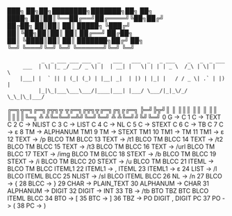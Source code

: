 ███╗   ██╗██╗████████╗███████╗██╗  ██╗                                                                  
████╗  ██║██║╚══██╔══╝██╔════╝╚██╗██╔╝                                                                  
██╔██╗ ██║██║   ██║   █████╗   ╚███╔╝                                                                   
██║╚██╗██║██║   ██║   ██╔══╝   ██╔██╗                                                                   
██║ ╚████║██║   ██║   ███████╗██╔╝ ██╗                                                                  
╚═╝  ╚═══╝╚═╝   ╚═╝   ╚══════╝╚═╝  ╚═╝                                                                  

               _  _ ___ ___ ___  _    ___   ___  _   _ ___    _   _  _ ___  
         ___  | \| |_ _/ __/ _ \| |  | __| |   \| | | | _ \  /_\ | \| |   \ 
        |___| |  ` || | (_| (_) | |__| _|  | |) | |_| |   / / _ \| .` | |) |
              |_|\_|___\___\___/|____|___| |___/ \___/|_|_\/_/ \_\_|\_|___/ 


╔═╗╦═╗╔═╗╔╦╗╦ ╦╔═╗╔╦╗╦╔═╗╔╗╔╔═╗
╠═╝╠╦╝║ ║ ║║║ ║║   ║ ║║ ║║║║╚═╗
╩  ╩╚═╚═╝═╩╝╚═╝╚═╝ ╩ ╩╚═╝╝╚╝╚═╝
0  G -> C
1  C -> TEXT C
2  C -> NLIST C
3  C -> LIST C
4  C -> NL C
5  C -> STEXT C
6  C -> TB C
7  C -> ε
8  TM -> ALPHANUM TM1
9  TM -> STEXT TM1
10 TM1 -> TM
11 TM1 -> ε
12 TEXT -> /p BLCO TM BLCC
13 TEXT -> /t1 BLCO TM BLCC
14 TEXT -> /t2 BLCO TM BLCC
15 TEXT -> /t3 BLCO TM BLCC
16 TEXT -> /url BLCO TM BLCC
17 TEXT -> /img BLCO TM BLCC
18 STEXT -> /b BLCO TM BLCC
19 STEXT -> /i BLCO TM BLCC
20 STEXT -> /u BLCO TM BLCC
21 ITEML -> BLCO TM BLCC ITEML1
22 ITEML1 -> , ITEML
23 ITEML1 -> ε
24 LIST -> /l BLCO ITEML BLCC
25 NLIST -> /sl BLCO ITEML BLCC
26 NL -> /n
27 BLCO -> {
28 BLCC -> }
29 CHAR -> PLAIN_TEXT
30 ALPHANUM -> CHAR
31 ALPHANUM -> DIGIT
32 DIGIT -> INT
33 TB -> /tb BTO TBZ BTC BLCO ITEML BLCC
34 BTO -> [
35 BTC -> ]
36 TBZ -> PO DIGIT , DIGIT PC
37 PO -> (
38 PC -> )
